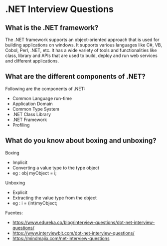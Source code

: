 # .NET Interview Questions

## What is the .NET framework?

The .NET framework supports an object-oriented approach that is used for building applications on windows. It supports various languages like C#, VB, Cobol, Perl, .NET, etc. It has a wide variety of tools and functionalities like class, library and APIs that are used to build, deploy and run web services and different applications.

## What are the different components of .NET?

Following are the components of .NET:
* Common Language run-time
* Application Domain
* Common Type System
* .NET Class Library
* .NET Framework
* Profiling

## What do you know about boxing and unboxing?

Boxing
* Implicit
* Converting a value type to the type object
* eg : obj myObject = i;

Unboxing
* Explicit
* Extracting the value type from the object
* eg : i = (int)myObject;

Fuentes:

- https://www.edureka.co/blog/interview-questions/dot-net-interview-questions/
- https://www.interviewbit.com/dot-net-interview-questions/
- https://mindmajix.com/net-interview-questions
